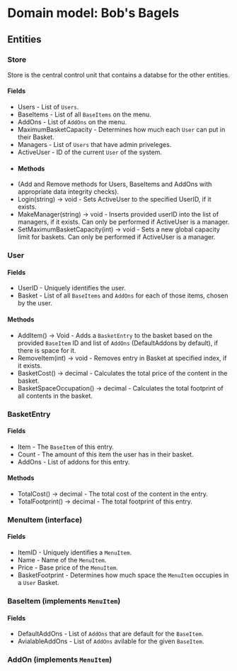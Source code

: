 # Domain model: Bob's Bagels
## Entities
### Store
Store is the central control unit that contains a databse for the other entities.
#### Fields
- Users - List of `Users`.
- BaseItems - List of all `BaseItems` on the menu.
- AddOns - List of `AddOns` on the menu.
- MaximumBasketCapacity - Determines how much each `User` can put in their Basket.
- Managers - List of `Users` that have admin priveleges.
- ActiveUser - ID of the current `User` of the system.
- #### Methods
- (Add and Remove methods for Users, BaseItems and AddOns with appropriate data integrity checks).
- Login(string) -> void - Sets ActiveUser to the specified UserID, if it exists.
- MakeManager(string) -> void - Inserts provided userID into the list of managers, if it exists. Can only be performed if ActiveUser is a manager.
- SetMaximumBasketCapacity(int) -> void - Sets a new global capacity limit for baskets. Can only be performed if ActiveUser is a manager.
### User
#### Fields
- UserID - Uniquely identifies the user.
- Basket - List of all `BaseItems` and `AddOns` for each of those items, chosen by the user.
#### Methods
- AddItem() -> Void - Adds a `BasketEntry` to the basket based on the provided `BaseItem` ID and list of `AddOns` (DefaultAddons by default), if there is space for it.
- RemoveItem(int) -> void -  Removes entry in Basket at specified index, if it exists.
- BasketCost() -> decimal - Calculates the total price of the content in the basket.
- BasketSpaceOccupation() -> decimal - Calculates the total footprint of all contents in the basket.
### BasketEntry
#### Fields
- Item - The `BaseItem` of this entry.
- Count - The amount of this item the user has in their basket.
- AddOns - List of addons for this entry.
#### Methods
- TotalCost() -> decimal - The total cost of the content in the entry.
- TotalFootprint() -> decimal - The total footprint of this entry.


### MenuItem (interface)
#### Fields
- ItemID - Uniquely identifies a `MenuItem`.
- Name - Name of the `MenuItem`.
- Price - Base price of the `MenuItem`.
- BasketFootprint - Determines how much space the `MenuItem` occupies in a `User` Basket.

### BaseItem (implements `MenuItem`)
#### Fields
- DefaultAddOns - List of `AddOns` that are default for the `BaseItem`.
- AvialableAddOns - List of `AddOns` avilable for the given `BaseItem`.

### AddOn (implements `MenuItem`)